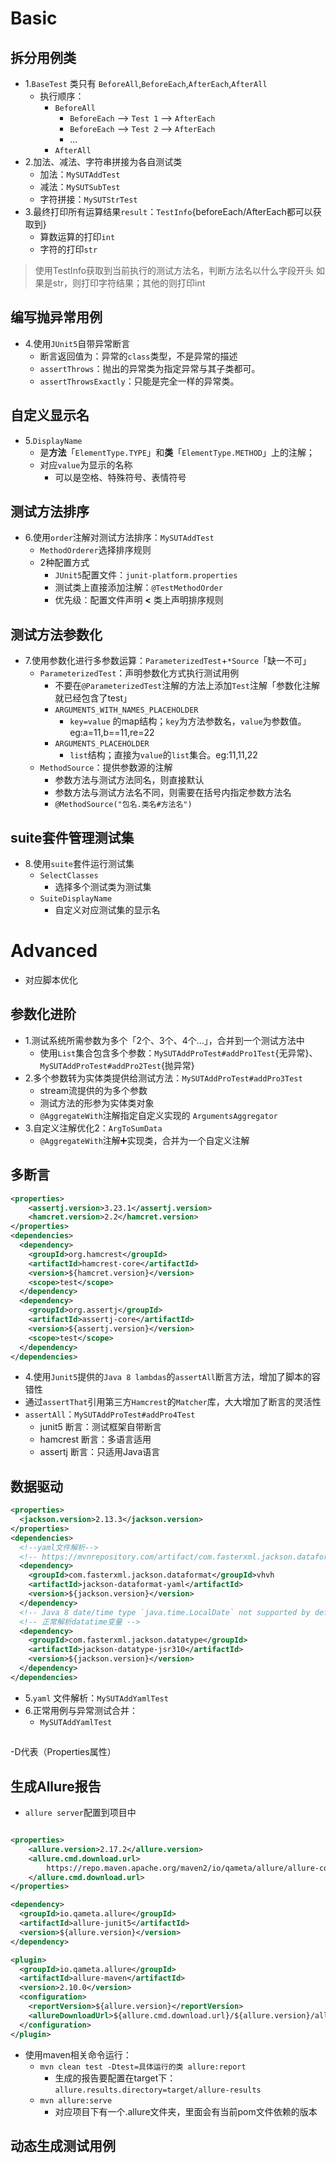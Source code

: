 # Basic
## 拆分用例类
- 1.`BaseTest` 类只有 `BeforeAll`,`BeforeEach`,`AfterEach`,`AfterAll`
  - 执行顺序：
    - `BeforeAll`
      - `BeforeEach` --> `Test 1` --> `AfterEach`
      - `BeforeEach` --> `Test 2` --> `AfterEach`
      - ...
    - `AfterAll`
- 2.加法、减法、字符串拼接为各自测试类
  - 加法：`MySUTAddTest`
  - 减法：`MySUTSubTest`
  - 字符拼接：`MySUTStrTest`
- 3.最终打印所有运算结果`result`：`TestInfo`{beforeEach/AfterEach都可以获取到}
  - 算数运算的打印`int`
  - 字符的打印`str`
>使用TestInfo获取到当前执行的测试方法名，判断方法名以什么字段开头
> 如果是str，则打印字符结果；其他的则打印int
## 编写抛异常用例
- 4.使用`JUnit5`自带异常断言
  - 断言返回值为：异常的`class`类型，不是异常的描述
  - `assertThrows`：抛出的异常类为指定异常与其子类都可。
  - `assertThrowsExactly`：只能是完全一样的异常类。
## 自定义显示名
- 5.`DisplayName`
  - 是**方法**「`ElementType.TYPE`」和**类**「`ElementType.METHOD`」上的注解；
  - 对应`value`为显示的名称
    - 可以是空格、特殊符号、表情符号
## 测试方法排序
- 6.使用`order`注解对测试方法排序：`MySUTAddTest`
  - `MethodOrderer`选择排序规则
  - 2种配置方式
    - `JUnit5`配置文件：`junit-platform.properties` 
    - 测试类上直接添加注解：`@TestMethodOrder`
    - 优先级：配置文件声明 **<** 类上声明排序规则
## 测试方法参数化
- 7.使用参数化进行多参数运算：`ParameterizedTest`+`*Source`「缺一不可」
  - `ParameterizedTest`：声明参数化方式执行测试用例
    - 不要在`@ParameterizedTest`注解的方法上添加`Test`注解「参数化注解就已经包含了test」
    - `ARGUMENTS_WITH_NAMES_PLACEHOLDER`
      - `key=value` 的map结构；`key`为方法参数名，`value`为参数值。eg:a=11,b==11,re=22
    - `ARGUMENTS_PLACEHOLDER`
      - `list`结构；直接为`value`的`list`集合。eg:11,11,22
  - `MethodSource`：提供参数源的注解
    - 参数方法与测试方法同名，则直接默认
    - 参数方法与测试方法名不同，则需要在括号内指定参数方法名
    - `@MethodSource("包名.类名#方法名")`
## suite套件管理测试集
- 8.使用`suite`套件运行测试集
  - `SelectClasses`
    - 选择多个测试类为测试集
  - `SuiteDisplayName`
    - 自定义对应测试集的显示名


# Advanced
- 对应脚本优化
## 参数化进阶
- 1.测试系统所需参数为多个「2个、3个、4个...」，合并到一个测试方法中
  - 使用`List`集合包含多个参数：`MySUTAddProTest#addPro1Test`{无异常}、`MySUTAddProTest#addPro2Test`{抛异常}
- 2.多个参数转为实体类提供给测试方法：`MySUTAddProTest#addPro3Test`
  - stream流提供的为多个参数
  - 测试方法的形参为实体类对象
  - `@AggregateWith`注解指定自定义实现的 `ArgumentsAggregator`
- 3.自定义注解优化2：`ArgToSumData`
  - `@AggregateWith`注解➕实现类，合并为一个自定义注解
## 多断言
```xml
<properties>
    <assertj.version>3.23.1</assertj.version>
    <hamcret.version>2.2</hamcret.version>
</properties>
<dependencies>
  <dependency>
    <groupId>org.hamcrest</groupId>
    <artifactId>hamcrest-core</artifactId>
    <version>${hamcret.version}</version>
    <scope>test</scope>
  </dependency>
  <dependency>
    <groupId>org.assertj</groupId>
    <artifactId>assertj-core</artifactId>
    <version>${assertj.version}</version>
    <scope>test</scope>
  </dependency>
</dependencies>
```
- 4.使用`Junit5`提供的`Java 8 lambdas`的`assertAll`断言方法，增加了脚本的容错性
- 通过`assertThat`引用第三方`Hamcrest`的`Matcher`库，大大增加了断言的灵活性
- `assertAll`：`MySUTAddProTest#addPro4Test`
  - junit5 断言：测试框架自带断言
  - hamcrest 断言：多语言适用
  - assertj 断言：只适用Java语言
## 数据驱动
```xml
<properties>
  <jackson.version>2.13.3</jackson.version>
</properties>
<dependencies>
  <!--yaml文件解析-->
  <!-- https://mvnrepository.com/artifact/com.fasterxml.jackson.dataformat/jackson-dataformat-yaml -->
  <dependency>
    <groupId>com.fasterxml.jackson.dataformat</groupId>vhvh
    <artifactId>jackson-dataformat-yaml</artifactId>
    <version>${jackson.version}</version>
  </dependency>
  <!-- Java 8 date/time type `java.time.LocalDate` not supported by default: add Module "com.fasterxml.jackson.datatype:jackson-datatype-jsr310" to enable handling -->
  <!-- 正常解析datatime变量 -->
  <dependency>
    <groupId>com.fasterxml.jackson.datatype</groupId>
    <artifactId>jackson-datatype-jsr310</artifactId>
    <version>${jackson.version}</version>
  </dependency>
</dependencies>
```
- 5.`yaml` 文件解析：`MySUTAddYamlTest`
- 6.正常用例与异常测试合并：
  - `MySUTAddYamlTest`

## 
-D代表（Properties属性）
## 生成Allure报告
- `allure server`配置到项目中
```xml

<properties>
    <allure.version>2.17.2</allure.version>
    <allure.cmd.download.url>
        https://repo.maven.apache.org/maven2/io/qameta/allure/allure-commandline
    </allure.cmd.download.url>
</properties>

<dependency>
  <groupId>io.qameta.allure</groupId>
  <artifactId>allure-junit5</artifactId>
  <version>${allure.version}</version>
</dependency>

<plugin>
  <groupId>io.qameta.allure</groupId>
  <artifactId>allure-maven</artifactId>
  <version>2.10.0</version>
  <configuration>
    <reportVersion>${allure.version}</reportVersion>
    <allureDownloadUrl>${allure.cmd.download.url}/${allure.version}/allure-commandline-${allure.version}.zip</allureDownloadUrl>
  </configuration>
</plugin>
```


- 使用maven相关命令运行：
  - `mvn clean test -Dtest=具体运行的类 allure:report`
    - 生成的报告要配置在target下：`allure.results.directory=target/allure-results`
  - `mvn allure:serve`
    - 对应项目下有一个.allure文件夹，里面会有当前pom文件依赖的版本
## 动态生成测试用例
